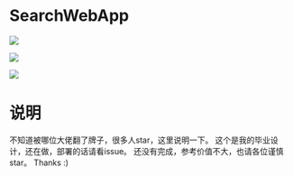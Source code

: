 # SearchWebApp

![](https://img.shields.io/badge/SearchWebApp-%E5%BC%80%E5%8F%91%E4%B8%AD-green.svg)

![](https://img.shields.io/badge/version-1.0.0__Base-orange.svg)

![](https://img.shields.io/badge/author-elloit-yellow.svg)

# 说明
不知道被哪位大佬翻了牌子，很多人star，这里说明一下。
这个是我的毕业设计，还在做，部署的话请看issue。
还没有完成，参考价值不大，也请各位谨慎star。
Thanks :)
